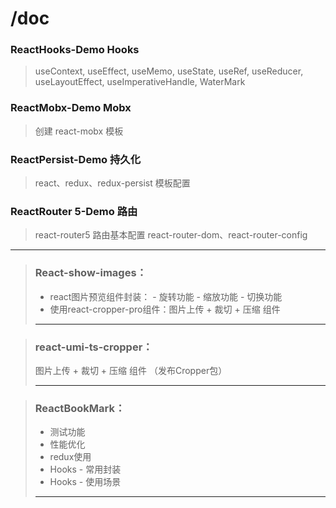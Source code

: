 # /doc

### ReactHooks-Demo  Hooks

> useContext, useEffect, useMemo, useState, useRef, useReducer, useLayoutEffect, useImperativeHandle, WaterMark

### ReactMobx-Demo  Mobx

> 创建 react-mobx 模板

### ReactPersist-Demo  持久化

> react、redux、redux-persist 模板配置

### ReactRouter 5-Demo  路由

> react-router5 路由基本配置  react-router-dom、react-router-config

---

> ### React-show-images：
>
> - react图片预览组件封装： - 旋转功能 - 缩放功能 - 切换功能
> - 使用react-cropper-pro组件：图片上传 + 裁切 + 压缩 组件
>
> ---

> ### react-umi-ts-cropper：
>
> 图片上传 + 裁切 + 压缩 组件 （发布Cropper包）
>
> ---

> ### ReactBookMark：
>
> * 测试功能
> * 性能优化
> * redux使用
> * Hooks - 常用封装
> * Hooks - 使用场景
>
> ---
